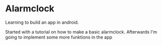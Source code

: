 # Alarmclock

Learning to build an app in android. 

Started with a tutorial on how to make a basic alarmclock. 
Afterwards I'm going to implement some more funktions in the app
